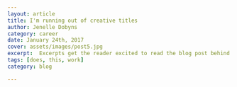 ```yaml
---
layout: article
title: I'm running out of creative titles
author: Jenelle Dobyns
category: career
date: January 24th, 2017
cover: assets/images/post5.jpg
excerpt:  Excerpts get the reader excited to read the blog post behind the link. They should be two or three sentences long.
tags: [does, this, work]
category: blog

---
```

